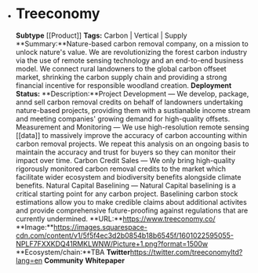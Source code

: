 - # Treeconomy
  **Subtype** [[Product]]
  **Tags:** Carbon | Vertical | Supply
  **Summary:**Nature-based carbon removal company, on a mission to unlock nature's value. We are revolutionizing the forest carbon industry via the use of remote sensing technology and an end-to-end business model. We connect rural landowners to the global carbon offseet market, shrinking the carbon supply chain and providing a strong financial incentive for responsible woodland creation.
  **Deployment Status:**
  **Description:**Project Development — We develop, package, annd sell carbon removal credits on behalf of landowners undertaking nature-based projects, providing them with a sustianable income stream and meeting companies' growing demand for high-quality offsets. Measurement and Monitoring — We use high-resolution remote sensing [[data]] to massively improve the accuracy of carbon accounting within carbon removal projects. We repeat this analysis on an ongoing basis to maintain the accuracy and trust for buyers so they can monitor their impact over time. Carbon Credit Sales — We only bring high-quality rigorously monitored carbon removal credits to the market which facilitate wider ecosystem and biodiversity benefits alongside climate benefits. Natural Capital Baselining — Natural Capital baselining is a critical starting point for any carbon project. Baselining carbon stock estimations allow you to make credible claims about additional activites and provide comprehensive future-proofing against regulations that are currently undermined. 
  **URL:**https://www.treeconomy.co/
  **Image:**https://images.squarespace-cdn.com/content/v1/5f5f4ec3d2b0854b18b6545f/1601022595055-NPLF7FXXKDQ41RMKLWNW/Picture+1.png?format=1500w
  **Ecosystem/chain:**TBA
  **Twitter**https://twitter.com/treeconomyltd?lang=en 
  **Community**
  **Whitepaper**
  